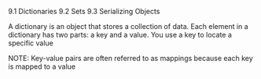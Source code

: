 9.1 Dictionaries
9.2 Sets
9.3 Serializing Objects

A dictionary is an object that stores a collection of data. Each element in a dictionary has two parts: a key and a value. You use a key to locate a specific value


NOTE: Key-value pairs are often referred to as mappings because each key is mapped to a value